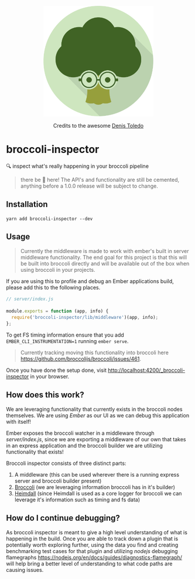 <p align="center">
  <img src="./public/assets/images/logo/logo-rounded.png" height="300" />
  <p align="center">
    Credits to the awesome <a href="https://www.denistoledo.dev/">Denis Toledo</a>
  </p>
</p>

# broccoli-inspector

🔍 inspect what's really happening in your broccoli pipeline

> there be 🐲 here! The API's and functionality are still be cemented, anything before a 1.0.0 release will be subject to change.

## Installation

```
yarn add broccoli-inspector --dev
```

## Usage

> Currently the middleware is made to work with ember's built in server middleware functionality. The end goal for this project is that this will be built into broccoli directly and will be available out of the box when using broccoli in your projects.

If you are using this to profile and debug an Ember applications build, please add this to the following places.

```js
// server/index.js

module.exports = function (app, info) {
  require('broccoli-inspector/lib/middleware')(app, info);
};
```

To get FS timing information ensure that you add `EMBER_CLI_INSTRUMENTATION=1` running `ember serve`.

> Currently tracking moving this functionality into broccoli here https://github.com/broccolijs/broccoli/issues/461.

Once you have done the setup done, visit [http://localhost:4200/_broccoli-inspector](http://localhost:4200/_broccoli-inspector) in your browser.

## How does this work?

We are leveraging functionality that currently exists in the broccoli nodes themselves. We are using _Ember_ as our UI as we can debug this application with itself!

Ember exposes the broccoli watcher in a middleware through _server/index.js_, since we are exporting a middleware of our own that takes in an express application and the broccoli builder we are utilizing functionality that exists!

Broccoli inspector consists of three distinct parts:
1. A middleware (this can be used wherever there is a running express server and broccoli builder present)
2. [Broccoli](https://github.com/broccolijs/broccoli) (we are leveraging information broccoli has in it's builder)
3. [Heimdall](https://github.com/heimdalljs/heimdalljs-lib) (since Heimdall is used as a core logger for broccoli we can leverage it's information such as timing and fs data)

## How do I continue debugging?

As broccoli inspector is meant to give a high level understanding of what is happening in the build. Once you are able to track down a plugin that is potentially worth exploring further, using the data you find and creating benchmarking test cases for that plugin and utilizing _nodejs_ debugging flamegraphs https://nodejs.org/en/docs/guides/diagnostics-flamegraph/ will help bring a better level of understanding to what code paths are causing issues.
